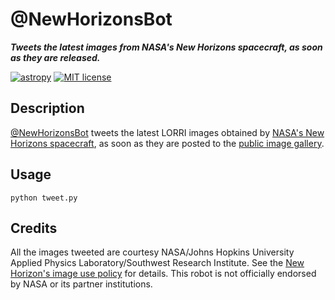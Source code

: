 # @NewHorizonsBot
***Tweets the latest images from NASA's New Horizons spacecraft, as soon as they are released.***

[![astropy](http://img.shields.io/badge/powered%20by-AstroPy-orange.svg?style=flat)](http://www.astropy.org/) [![MIT license](http://img.shields.io/badge/license-MIT-blue.svg?style=flat)](https://github.com/barentsen/NewHorizonsBot/blob/master/LICENSE) 

## Description
[@NewHorizonsBot](https://twitter.com/NewHorizonsBot) tweets the latest LORRI images obtained by
[NASA's New Horizons spacecraft](http://pluto.jhuapl.edu/),
as soon as they are posted to the
[public image gallery](http://pluto.jhuapl.edu/soc/Pluto-Encounter/).

## Usage
`python tweet.py`

## Credits
All the images tweeted are courtesy
NASA/Johns Hopkins University Applied Physics Laboratory/Southwest Research Institute.
See the [New Horizon's image use policy](http://pluto.jhuapl.edu/Multimedia/Images/Image-Use-Policy.php)
for details. This robot is not officially endorsed by NASA or its partner institutions.
